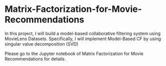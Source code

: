 # Matrix-Factorization-for-Movie-Recommendations
In this project, I will build a model-based collaborative filtering system using MovieLens Datasets. Specifically, I will implement Model-Based CF by using singular value decomposition (SVD)

Please go to the Jupyter notebook of Matrix Factorization for Movie Recommendations for details.
